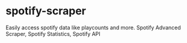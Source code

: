 # spotify-scraper
Easily access spotify data like playcounts and more. Spotify Advanced Scraper, Spotify Statistics, Spotify API
